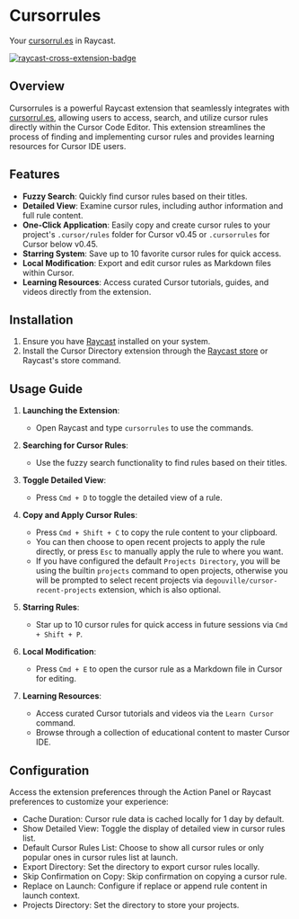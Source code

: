# Cursorrules

Your [cursorrul.es](https://cursorrul.es/) in Raycast.

[![raycast-cross-extension-badge]][raycast-cross-extension-link]

## Overview

Cursorrules is a powerful Raycast extension that seamlessly integrates with [cursorrul.es](https://cursorrul.es/), allowing users to access, search, and utilize cursor rules directly within the Cursor Code Editor. This extension streamlines the process of finding and implementing cursor rules and provides learning resources for Cursor IDE users.

## Features

- **Fuzzy Search**: Quickly find cursor rules based on their titles.
- **Detailed View**: Examine cursor rules, including author information and full rule content.
- **One-Click Application**: Easily copy and create cursor rules to your project's `.cursor/rules` folder for Cursor v0.45 or `.cursorrules` for Cursor below v0.45.
- **Starring System**: Save up to 10 favorite cursor rules for quick access.
- **Local Modification**: Export and edit cursor rules as Markdown files within Cursor.
- **Learning Resources**: Access curated Cursor tutorials, guides, and videos directly from the extension.

## Installation

1. Ensure you have [Raycast](https://www.raycast.com/) installed on your system.
2. Install the Cursor Directory extension through the [Raycast store](https://www.raycast.com/escwxyz/cursor-directory) or Raycast's store command.

## Usage Guide

1. **Launching the Extension**:
   - Open Raycast and type `cursorrules` to use the commands.

2. **Searching for Cursor Rules**:
   - Use the fuzzy search functionality to find rules based on their titles.

3. **Toggle Detailed View**:
   - Press `Cmd + D` to toggle the detailed view of a rule.

4. **Copy and Apply Cursor Rules**:
   - Press `Cmd + Shift + C` to copy the rule content to your clipboard.
   - You can then choose to open recent projects to apply the rule directly, or press `Esc` to manually apply the rule to where you want.
   - If you have configured the default `Projects Directory`, you will be using the builtin `projects` command to open projects, otherwise you will be prompted to select recent projects via `degouville/cursor-recent-projects` extension, which is also optional.

5. **Starring Rules**:
   - Star up to 10 cursor rules for quick access in future sessions via `Cmd + Shift + P`.

6. **Local Modification**:
   - Press `Cmd + E` to open the cursor rule as a Markdown file in Cursor for editing.

7. **Learning Resources**:
   - Access curated Cursor tutorials and videos via the `Learn Cursor` command.
   - Browse through a collection of educational content to master Cursor IDE.

## Configuration

Access the extension preferences through the Action Panel or Raycast preferences to customize your experience:

- Cache Duration: Cursor rule data is cached locally for 1 day by default.
- Show Detailed View: Toggle the display of detailed view in cursor rules list.
- Default Cursor Rules List: Choose to show all cursor rules or only popular ones in cursor rules list at launch.
- Export Directory: Set the directory to export cursor rules locally.
- Skip Confirmation on Copy: Skip confirmation on copying a cursor rule.
- Replace on Launch: Configure if replace or append rule content in launch context.
- Projects Directory: Set the directory to store your projects.

[raycast-cross-extension-badge]: https://shields.io/badge/Raycast-Cross--Extension-eee?labelColor=FF6363&logo=raycast&logoColor=fff&style=flat-square
[raycast-cross-extension-link]: https://github.com/LitoMore/raycast-cross-extension-conventions

